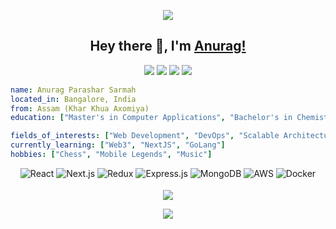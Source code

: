 <p align="center">
  <img src="https://capsule-render.vercel.app/api?type=waving&color=gradient&height=70&section=header"/>
</p>

<h2 align="center">Hey there 👋, I'm <a href="https://github.com/anuragpsarmah">Anurag!</a></h2>

<p align="center">
  <a href="https://twitter.com/anuragpsarmah"><img src="https://img.shields.io/badge/-Twitter-00acee?style=flat-square&logo=Twitter&logoColor=white"/></a>
  <a href="https://linkedin.com/in/anuragpsarmah"><img src="https://img.shields.io/badge/-LinkedIn-0e76a8?style=flat-square&logo=Linkedin&logoColor=white"/></a>
  <a href="https://instagram.com/_anuragsarmah/"><img src="https://img.shields.io/badge/-Instagram-e4405f?style=flat-square&logo=Instagram&logoColor=white"/></a>
  <a href="https://anuragpsarmah.me"><img src="https://img.shields.io/badge/-Portfolio-ff69b4?style=flat-square&logo=About.me&logoColor=white"/></a>
</p>

```yaml
name: Anurag Parashar Sarmah
located_in: Bangalore, India
from: Assam (Khar Khua Axomiya)
education: ["Master's in Computer Applications", "Bachelor's in Chemistry"]

fields_of_interests: ["Web Development", "DevOps", "Scalable Architecture"]
currently_learning: ["Web3", "NextJS", "GoLang"]
hobbies: ["Chess", "Mobile Legends", "Music"]
```

<p align="center">
  <img src="https://img.shields.io/badge/React-20232a?style=for-the-badge&logo=react&logoColor=61DAFB" alt="React" style="margin-bottom: 4px;"/>
  <img src="https://img.shields.io/badge/Next.js-000000?style=for-the-badge&logo=nextdotjs&logoColor=white" alt="Next.js" style="margin-bottom: 4px;"/>
  <img src="https://img.shields.io/badge/Redux-764ABC?style=for-the-badge&logo=redux&logoColor=white" alt="Redux" style="margin-bottom: 4px;"/>
  <img src="https://img.shields.io/badge/Express.js-000000?style=for-the-badge&logo=express&logoColor=white" alt="Express.js" style="margin-bottom: 4px;"/>
  <img src="https://img.shields.io/badge/MongoDB-4EA94B?style=for-the-badge&logo=mongodb&logoColor=white" alt="MongoDB" style="margin-bottom: 4px;"/>
  <img src="https://img.shields.io/badge/AWS-232F3E?style=for-the-badge&logo=amazonaws&logoColor=white" alt="AWS" style="margin-bottom: 4px;"/>
  <img src="https://img.shields.io/badge/Docker-2496ED?style=for-the-badge&logo=docker&logoColor=white" alt="Docker" style="margin-bottom: 4px;"/>
</p>

<p align="center"><a align="center" href="https://github.com/anuraghazra/github-readme-stats"><img align="center" src="https://github-readme-stats.vercel.app/api/top-langs/?username=anuragpsarmah&layout=compact&theme=dark&hide_border=true" /></a></p>
<p align="center">
  <img src="https://capsule-render.vercel.app/api?type=waving&color=gradient&height=60&section=footer"/>
</p>
